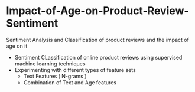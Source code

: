 # Impact-of-Age-on-Product-Review-Sentiment
Sentiment Analysis and Classification of product reviews and the impact of age on it

- Sentiment CLassification of online product reviews using supervised machine learning techniques
- Experimenting with different types of feature sets 
  - Text Features ( N-grams )
  - Combination of Text and Age features
